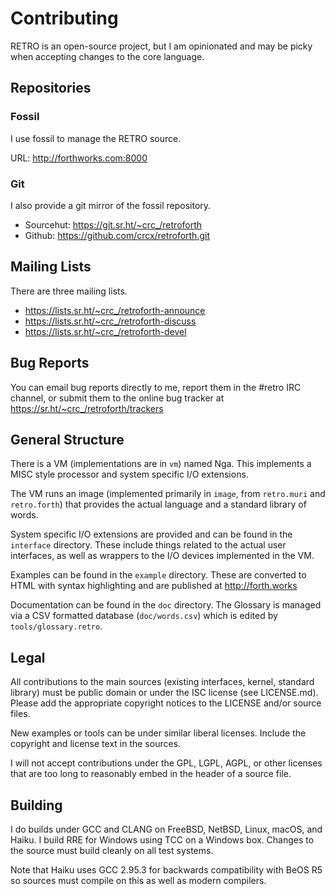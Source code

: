 # Contributing

RETRO is an open-source project, but I am opinionated and may be
picky when accepting changes to the core language.

## Repositories

### Fossil

I use fossil to manage the RETRO source.

URL: http://forthworks.com:8000

### Git

I also provide a git mirror of the fossil repository.

* Sourcehut: https://git.sr.ht/~crc_/retroforth
* Github: https://github.com/crcx/retroforth.git

## Mailing Lists

There are three mailing lists.

- https://lists.sr.ht/~crc_/retroforth-announce
- https://lists.sr.ht/~crc_/retroforth-discuss
- https://lists.sr.ht/~crc_/retroforth-devel

## Bug Reports

You can email bug reports directly to me, report them in the #retro
IRC channel, or submit them to the online bug tracker at
https://sr.ht/~crc_/retroforth/trackers

## General Structure

There is a VM (implementations are in `vm`) named Nga. This implements
a MISC style processor and system specific I/O extensions.

The VM runs an image (implemented primarily in `image`, from
`retro.muri` and `retro.forth`) that provides the actual language
and a standard library of words.

System specific I/O extensions are provided and can be found in the
`interface` directory. These include things related to the actual
user interfaces, as well as wrappers to the I/O devices implemented
in the VM.

Examples can be found in the `example` directory. These are converted
to HTML with syntax highlighting and are published at http://forth.works

Documentation can be found in the `doc` directory. The Glossary is
managed via a CSV formatted database (`doc/words.csv`) which is edited
by `tools/glossary.retro`.

## Legal

All contributions to the main sources (existing interfaces, kernel,
standard library) must be public domain or under the ISC license
(see LICENSE.md). Please add the appropriate copyright notices to
the LICENSE and/or source files.

New examples or tools can be under similar liberal licenses. Include
the copyright and license text in the sources.

I will not accept contributions under the GPL, LGPL, AGPL, or other
licenses that are too long to reasonably embed in the header of a
source file.

## Building

I do builds under GCC and CLANG on FreeBSD, NetBSD, Linux, macOS,
and Haiku. I build RRE for Windows using TCC on a Windows box.
Changes to the source must build cleanly on all test systems.

Note that Haiku uses GCC 2.95.3 for backwards compatibility with
BeOS R5 so sources must compile on this as well as modern compilers.
